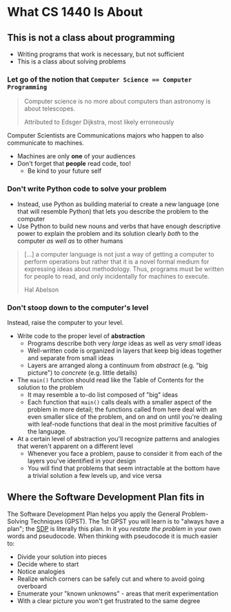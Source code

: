 # What CS 1440 Is About

## This is not a class about programming 

*   Writing programs that work is necessary, but not sufficient
*   This is a class about solving problems


### Let go of the notion that `Computer Science == Computer Programming`

> Computer science is no more about computers than astronomy is about telescopes. 
>
> Attributed to Edsger Dijkstra, most likely erroneously

Computer Scientists are Communications majors who happen to also communicate to
machines.

*   Machines are only **one** of your audiences
*   Don't forget that **people** read code, too!
    *   Be kind to your future self


### Don't write Python code to solve your problem

*   Instead, use Python as building material to create a new language (one that will resemble Python) that lets you describe the problem to the computer
*   Use Python to build new nouns and verbs that have enough descriptive power to explain the problem and its solution clearly *both* to the computer *as well as* to other humans

> [...] a computer language is not just a way of getting a computer to perform operations but rather that it is a novel formal medium for expressing ideas about methodology. Thus, programs must be written for people to read, and only incidentally for machines to execute.
>
> Hal Abelson


### Don't stoop down to the computer's level

Instead, raise the computer to your level.

*   Write code to the proper level of **abstraction**
    *   Programs describe both very *large* ideas as well as very *small* ideas
    *   Well-written code is organized in layers that keep big ideas together and separate from small ideas
    *   Layers are arranged along a continuum from *abstract* (e.g. "big picture") to *concrete* (e.g. little details)
*   The `main()` function should read like the Table of Contents for the solution to the problem
    *   It may resemble a to-do list composed of "big" ideas
    *   Each function that `main()` calls deals with a smaller aspect of the problem in more detail; the functions called from here deal with an even smaller slice of the problem, and on and on until you're dealing with leaf-node functions that deal in the most primitive faculties of the language. 
*   At a certain level of abstraction you'll recognize patterns and analogies that weren't apparent on a different level
    *   Whenever you face a problem, pause to consider it from each of the layers you've identified in your design
    *   You will find that problems that seem intractable at the bottom have a trivial solution a few levels up, and vice versa


## Where the Software Development Plan fits in

The Software Development Plan helps you apply the General Problem-Solving Techniques (GPST).  The 1st GPST you will learn is to "always have a plan"; the [SDP](./Module0/Software_Development_Plan.md) is literally this plan.  In it you *restate the problem* in your own words and pseudocode.  When thinking with pseudocode it is much easier to:

+   Divide your solution into pieces
+   Decide where to start
+   Notice analogies
+   Realize which corners can be safely cut and where to avoid going overboard
+   Enumerate your "known unknowns" - areas that merit experimentation
+   With a clear picture you won't get frustrated to the same degree
